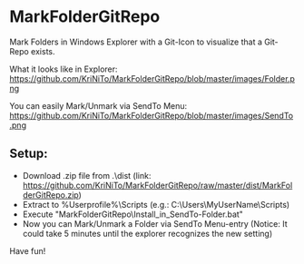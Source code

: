 MarkFolderGitRepo
=================

Mark Folders in Windows Explorer with a Git-Icon to visualize that a Git-Repo exists.

What it looks like in Explorer: 
https://github.com/KriNiTo/MarkFolderGitRepo/blob/master/images/Folder.png

You can easily Mark/Unmark via SendTo Menu:
https://github.com/KriNiTo/MarkFolderGitRepo/blob/master/images/SendTo.png

Setup:
------
- Download .zip file from .\dist (link: https://github.com/KriNiTo/MarkFolderGitRepo/raw/master/dist/MarkFolderGitRepo.zip)
- Extract to %Userprofile%\Scripts (e.g.: C:\Users\MyUserName\Scripts)
- Execute "MarkFolderGitRepo\Install_in_SendTo-Folder.bat"
- Now you can Mark/Unmark a Folder via SendTo Menu-entry (Notice: It could take 5 minutes until the explorer recognizes the new setting)

Have fun!
